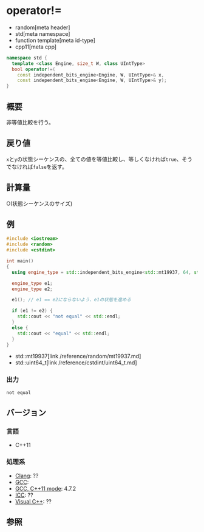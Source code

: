 # operator!=
* random[meta header]
* std[meta namespace]
* function template[meta id-type]
* cpp11[meta cpp]

```cpp
namespace std {
  template <class Engine, size_t W, class UIntType>
  bool operator!=(
    const independent_bits_engine<Engine, W, UIntType>& x,
    const independent_bits_engine<Engine, W, UIntType>& y);
}
```

## 概要
非等値比較を行う。


## 戻り値
`x`と`y`の状態シーケンスの、全ての値を等値比較し、等しくなければ`true`、そうでなければ`false`を返す。


## 計算量
O(状態シーケンスのサイズ)


## 例
```cpp example
#include <iostream>
#include <random>
#include <cstdint>

int main()
{
  using engine_type = std::independent_bits_engine<std::mt19937, 64, std::uint64_t>;

  engine_type e1;
  engine_type e2;

  e1(); // e1 == e2にならないよう、e1の状態を進める

  if (e1 != e2) {
    std::cout << "not equal" << std::endl;
  }
  else {
    std::cout << "equal" << std::endl;
  }
}
```
* std::mt19937[link /reference/random/mt19937.md]
* std::uint64_t[link /reference/cstdint/uint64_t.md]

### 出力
```
not equal
```

## バージョン
### 言語
- C++11

### 処理系
- [Clang](/implementation.md#clang): ??
- [GCC](/implementation.md#gcc): 
- [GCC, C++11 mode](/implementation.md#gcc): 4.7.2
- [ICC](/implementation.md#icc): ??
- [Visual C++](/implementation.md#visual_cpp): ??


## 参照


